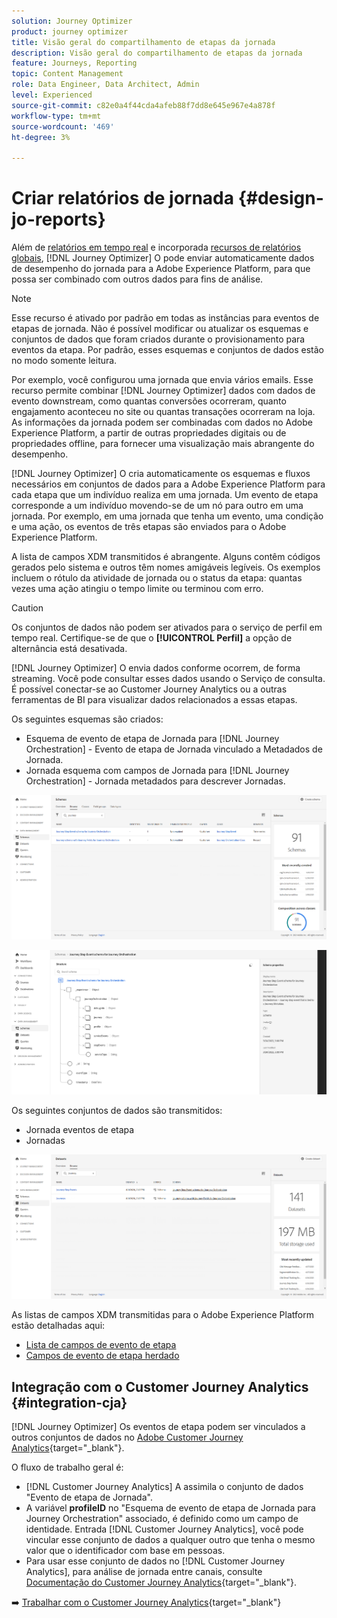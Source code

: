 ```yaml
---
solution: Journey Optimizer
product: journey optimizer
title: Visão geral do compartilhamento de etapas da jornada
description: Visão geral do compartilhamento de etapas da jornada
feature: Journeys, Reporting
topic: Content Management
role: Data Engineer, Data Architect, Admin
level: Experienced
source-git-commit: c82e0a4f44cda4afeb88f7dd8e645e967e4a878f
workflow-type: tm+mt
source-wordcount: '469'
ht-degree: 3%

---
```


# Criar relatórios de jornada {#design-jo-reports}

Além de [relatórios em tempo real](live-report.md) e incorporada [recursos de relatórios globais](global-report.md), [!DNL Journey Optimizer] O pode enviar automaticamente dados de desempenho do jornada para a Adobe Experience Platform, para que possa ser combinado com outros dados para fins de análise.

>[!NOTE]
>
>Esse recurso é ativado por padrão em todas as instâncias para eventos de etapas de jornada. Não é possível modificar ou atualizar os esquemas e conjuntos de dados que foram criados durante o provisionamento para eventos da etapa. Por padrão, esses esquemas e conjuntos de dados estão no modo somente leitura.

Por exemplo, você configurou uma jornada que envia vários emails. Esse recurso permite combinar [!DNL Journey Optimizer] dados com dados de evento downstream, como quantas conversões ocorreram, quanto engajamento aconteceu no site ou quantas transações ocorreram na loja. As informações da jornada podem ser combinadas com dados no Adobe Experience Platform, a partir de outras propriedades digitais ou de propriedades offline, para fornecer uma visualização mais abrangente do desempenho.

[!DNL Journey Optimizer] O cria automaticamente os esquemas e fluxos necessários em conjuntos de dados para a Adobe Experience Platform para cada etapa que um indivíduo realiza em uma jornada. Um evento de etapa corresponde a um indivíduo movendo-se de um nó para outro em uma jornada. Por exemplo, em uma jornada que tenha um evento, uma condição e uma ação, os eventos de três etapas são enviados para o Adobe Experience Platform.

A lista de campos XDM transmitidos é abrangente. Alguns contêm códigos gerados pelo sistema e outros têm nomes amigáveis legíveis. Os exemplos incluem o rótulo da atividade de jornada ou o status da etapa: quantas vezes uma ação atingiu o tempo limite ou terminou com erro.

>[!CAUTION]
>
>Os conjuntos de dados não podem ser ativados para o serviço de perfil em tempo real. Certifique-se de que o **[!UICONTROL Perfil]** a opção de alternância está desativada.

[!DNL Journey Optimizer] O envia dados conforme ocorrem, de forma streaming. Você pode consultar esses dados usando o Serviço de consulta. É possível conectar-se ao Customer Journey Analytics ou a outras ferramentas de BI para visualizar dados relacionados a essas etapas.

Os seguintes esquemas são criados:

* Esquema de evento de etapa de Jornada para [!DNL Journey Orchestration] - Evento de etapa de Jornada vinculado a Metadados de Jornada.
* Jornada esquema com campos de Jornada para [!DNL Journey Orchestration] - Jornada metadados para descrever Jornadas.

![](assets/sharing1.png)

![](assets/sharing2.png)

Os seguintes conjuntos de dados são transmitidos:

* Jornada eventos de etapa
* Jornadas

![](assets/sharing3.png)

As listas de campos XDM transmitidas para o Adobe Experience Platform estão detalhadas aqui:

* [Lista de campos de evento de etapa](../reports/sharing-field-list.md)
* [Campos de evento de etapa herdado](../reports/sharing-legacy-fields.md)

## Integração com o Customer Journey Analytics {#integration-cja}

[!DNL Journey Optimizer] Os eventos de etapa podem ser vinculados a outros conjuntos de dados no [Adobe Customer Journey Analytics](https://experienceleague.adobe.com/docs/analytics-platform/using/cja-overview/cja-overview.html?lang=pt-BR){target="_blank"}.

O fluxo de trabalho geral é:

* [!DNL Customer Journey Analytics] A assimila o conjunto de dados &quot;Evento de etapa de Jornada&quot;.
* A variável **profileID** no &quot;Esquema de evento de etapa de Jornada para Journey Orchestration&quot; associado, é definido como um campo de identidade. Entrada [!DNL Customer Journey Analytics], você pode vincular esse conjunto de dados a qualquer outro que tenha o mesmo valor que o identificador com base em pessoas.
* Para usar esse conjunto de dados no [!DNL Customer Journey Analytics], para análise de jornada entre canais, consulte [Documentação do Customer Journey Analytics](https://experienceleague.adobe.com/docs/analytics-platform/using/cja-usecases/cross-channel.html){target="_blank"}.

➡️ [Trabalhar com o Customer Journey Analytics](cja-ajo.md){target="_blank"}

